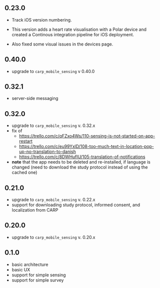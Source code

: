## 0.23.0
* Track iOS version numbering.

* This version adds a heart rate visualisation with a Polar device and created a Continous integration pipeline for iOS deployment.
* Also fixed some visual issues in the devices page.

## 0.40.0
* upgrade to `carp_mobile_sensing` v 0.40.0

## 0.32.1
* server-side messaging

## 0.32.0
* upgrade to `carp_mobile_sensing` v. 0.32.x
* fix of
    * https://trello.com/c/qFZxo4Ws/110-sensing-is-not-started-on-app-restart
    * https://trello.com/c/eu99YxlD/108-too-much-text-in-location-pop-up-no-translation-to-danish
    * https://trello.com/c/8DWHufIU/105-translation-of-notifications
* **note** that the app needs to be deleted and re-installed, if language is changed (need to download the study protocol instead of using the cached one)


## 0.21.0
* upgrade to `carp_mobile_sensing` v. 0.22.x
* support for downloading study protocol, informed consent, and localization from CARP

## 0.20.0
* upgrade to `carp_mobile_sensing` v. 0.20.x

## 0.1.0
* basic architecture
* basic UX
* support for simple sensing
* support for simple survey
